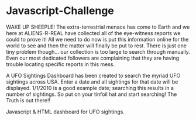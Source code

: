 # Javascript-Challenge

WAKE UP SHEEPLE! The extra-terrestrial menace has come to Earth and we here at ALIENS-R-REAL have collected all of the eye-witness reports we could to prove it! All we need to do now is put this information online for the world to see and then the matter will finally be put to rest.
There is just one tiny problem though... our collection is too large to search through manually. Even our most dedicated followers are complaining that they are having trouble locating specific reports in this mess.

A UFO Sightings Dashboard has been created to search the myriad UFO sightings across USA. Enter a date and all sightings for that date will be displayed. 1/1/2010 is a good example date; searching this results in a number of sightings. So put on your tinfoil hat and start searching! The Truth is out there!!

Javascript &amp; HTML dashboard for UFO sightings.
